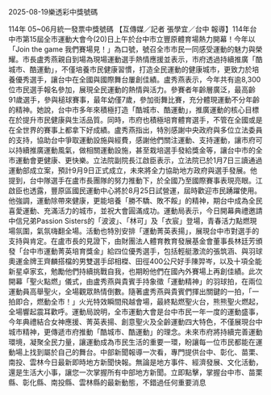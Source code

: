 
2025-08-19樂透彩中獎號碼

                                
114年 05~06月統一發票中獎號碼
                             【互傳媒／記者 張學宜／台中 報導】114年台中市第15屆全市運動大會今(20)日上午於台中市立豐原體育場熱力開幕！今年以「Join the game 我們賽場見！」為口號，號召全市市民一同感受運動的魅力與榮耀。市長盧秀燕親自到場為現場運動選手熱情應援並表示，市府透過持續推廣「酷城市、酷運動」，不僅培養市民健康習慣，打造全民運動的健康城市，更致力於培養優秀選手，讓台中在全國與國際舞台屢創佳績。盧秀燕表示，今年共有逾8,300位市民選手報名參加，展現全民運動的熱情與活力。參賽者年齡層廣泛，最高齡91歲選手，參與槌球賽事，最年幼僅7歲，參加街舞比賽，充分體現運動不分年齡的精神。她說，台中市多年來積極打造「酷城市、酷運動」，推廣運動的核心目標在於提升市民健康與生活品質。同時，市府也積極培育體育選手，不管在全國或是在全世界的賽事上都拿下好成績。盧秀燕指出，特別感謝中央政府與多位立法委員的支持，協助台中爭取運動設施與經費，感謝他們關注運動、支持運動，讓市府可以持續推廣運動風氣，做相關運動設施，甚至栽培選手發給獎金等，讓台中市的全市運動會更健康、更快樂。立法院副院長江啟臣表示，立法院已於1月7日三讀通過運動部成立案，預計9月9日正式成立，未來將全力協助地方政府與選手發展。他提到，台中隊選手在盧市長團隊的努力推動下，於全國乃至國際賽事表現亮眼。江啟臣也透露，豐原區國民運動中心將於8月25日試營運，屆時歡迎市民踴躍使用。他強調，運動除帶來健康，更能培養「勝不驕、敗不餒」的精神，期台中成為全民喜愛運動、充滿活力的城市，並祝大會圓滿成功。運動局表示，今日開幕典禮邀請中信兄弟Passion Sisters的「波波」、「林可」及「衣宸」登場，青春活力點燃現場氛圍，氣氛嗨翻全場。活動也特別安排「運動菁英表揚」，展現台中市對選手的支持與肯定。在盧市長的見證下，由財團法人體育教育發展基金會董事長林廷芳頒發「台中市運動菁英培育獎金」給四位優秀選手，包括輕艇激流的張筑涵、與羽球奧運金牌王齊麟搭檔的男雙選手邱相榤、田徑400公尺好手陳羿岑，以及十項全能新星卓家玄，勉勵他們持續挑戰自我，也期盼他們在國內外賽場上再創佳績。此次開幕「聖火點燃」儀式，由盧秀燕與貴賓手持象徵「運動精神」的羽球拍，在兩位運動員高舉聖火，全場觀眾熱情倒數。隨著盧秀燕與貴賓們揮出關鍵的一拍，「一拍即合，燃動全市！」火光特效瞬間飛越會場，最終點燃聖火台，熊熊聖火燃起，全場響起震耳歡呼。運動局說明，全市運動大會是台中市民一年一度的運動盛事，今年典禮結合女神應援、菁英表揚、創意聖火及全齡運動四大特色，不僅展現台中城市精神，更傳遞市府推動「酷城市、酷運動」的理念。未來市府將持續完善運動環境，凝聚全民力量，讓運動成為市民生活的重要一環，盼讓每一位市民都能在運動場上找到屬於自己的舞台。中部新聞報導一次看，專門提供台中、彰化、苗栗、南投、雲林今日最新即時地方新聞快報。無論是地方事件、經濟發展、文化活動，還是生活大小事，讓您一次掌握所有中部地方新聞。立即點擊，掌握台中市、苗栗縣、彰化縣、南投縣、雲林縣的最新動態，不錯過任何重要消息